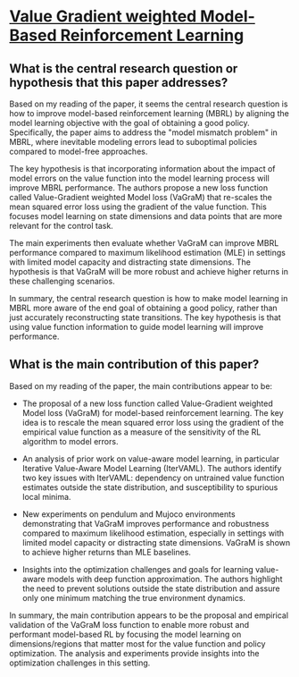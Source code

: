 # [Value Gradient weighted Model-Based Reinforcement Learning](https://arxiv.org/abs/2204.01464v2)

## What is the central research question or hypothesis that this paper addresses?

 Based on my reading of the paper, it seems the central research question is how to improve model-based reinforcement learning (MBRL) by aligning the model learning objective with the goal of obtaining a good policy. Specifically, the paper aims to address the "model mismatch problem" in MBRL, where inevitable modeling errors lead to suboptimal policies compared to model-free approaches. 

The key hypothesis is that incorporating information about the impact of model errors on the value function into the model learning process will improve MBRL performance. The authors propose a new loss function called Value-Gradient weighted Model loss (VaGraM) that re-scales the mean squared error loss using the gradient of the value function. This focuses model learning on state dimensions and data points that are more relevant for the control task.

The main experiments then evaluate whether VaGraM can improve MBRL performance compared to maximum likelihood estimation (MLE) in settings with limited model capacity and distracting state dimensions. The hypothesis is that VaGraM will be more robust and achieve higher returns in these challenging scenarios.

In summary, the central research question is how to make model learning in MBRL more aware of the end goal of obtaining a good policy, rather than just accurately reconstructing state transitions. The key hypothesis is that using value function information to guide model learning will improve performance.


## What is the main contribution of this paper?

 Based on my reading of the paper, the main contributions appear to be:

- The proposal of a new loss function called Value-Gradient weighted Model loss (VaGraM) for model-based reinforcement learning. The key idea is to rescale the mean squared error loss using the gradient of the empirical value function as a measure of the sensitivity of the RL algorithm to model errors.

- An analysis of prior work on value-aware model learning, in particular Iterative Value-Aware Model Learning (IterVAML). The authors identify two key issues with IterVAML: dependency on untrained value function estimates outside the state distribution, and susceptibility to spurious local minima. 

- New experiments on pendulum and Mujoco environments demonstrating that VaGraM improves performance and robustness compared to maximum likelihood estimation, especially in settings with limited model capacity or distracting state dimensions. VaGraM is shown to achieve higher returns than MLE baselines.

- Insights into the optimization challenges and goals for learning value-aware models with deep function approximation. The authors highlight the need to prevent solutions outside the state distribution and assure only one minimum matching the true environment dynamics.

In summary, the main contribution appears to be the proposal and empirical validation of the VaGraM loss function to enable more robust and performant model-based RL by focusing the model learning on dimensions/regions that matter most for the value function and policy optimization. The analysis and experiments provide insights into the optimization challenges in this setting.
